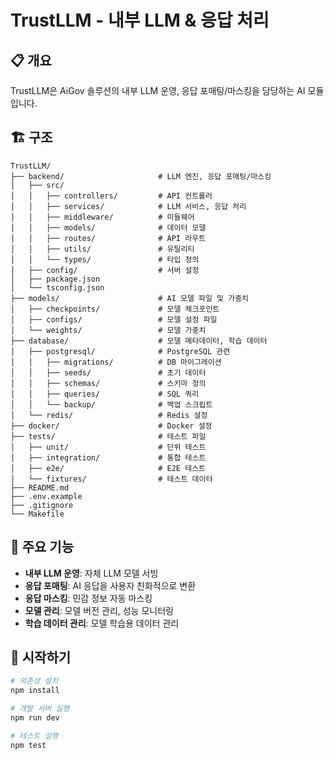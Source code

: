 # TrustLLM - 내부 LLM & 응답 처리

## 📋 개요
TrustLLM은 AiGov 솔루션의 내부 LLM 운영, 응답 포매팅/마스킹을 담당하는 AI 모듈입니다.

## 🏗️ 구조
```
TrustLLM/
├── backend/                     # LLM 엔진, 응답 포매팅/마스킹
│   ├── src/
│   │   ├── controllers/         # API 컨트롤러
│   │   ├── services/            # LLM 서비스, 응답 처리
│   │   ├── middleware/          # 미들웨어
│   │   ├── models/              # 데이터 모델
│   │   ├── routes/              # API 라우트
│   │   ├── utils/               # 유틸리티
│   │   └── types/               # 타입 정의
│   ├── config/                  # 서버 설정
│   ├── package.json
│   └── tsconfig.json
├── models/                      # AI 모델 파일 및 가중치
│   ├── checkpoints/             # 모델 체크포인트
│   ├── configs/                 # 모델 설정 파일
│   └── weights/                 # 모델 가중치
├── database/                    # 모델 메타데이터, 학습 데이터
│   ├── postgresql/              # PostgreSQL 관련
│   │   ├── migrations/          # DB 마이그레이션
│   │   ├── seeds/               # 초기 데이터
│   │   ├── schemas/             # 스키마 정의
│   │   ├── queries/             # SQL 쿼리
│   │   └── backup/              # 백업 스크립트
│   └── redis/                   # Redis 설정
├── docker/                      # Docker 설정
├── tests/                       # 테스트 파일
│   ├── unit/                    # 단위 테스트
│   ├── integration/             # 통합 테스트
│   ├── e2e/                     # E2E 테스트
│   └── fixtures/                # 테스트 데이터
├── README.md
├── .env.example
├── .gitignore
└── Makefile
```

## 🎯 주요 기능
- **내부 LLM 운영**: 자체 LLM 모델 서빙
- **응답 포매팅**: AI 응답을 사용자 친화적으로 변환
- **응답 마스킹**: 민감 정보 자동 마스킹
- **모델 관리**: 모델 버전 관리, 성능 모니터링
- **학습 데이터 관리**: 모델 학습용 데이터 관리

## 🚀 시작하기
```bash
# 의존성 설치
npm install

# 개발 서버 실행
npm run dev

# 테스트 실행
npm test
```

